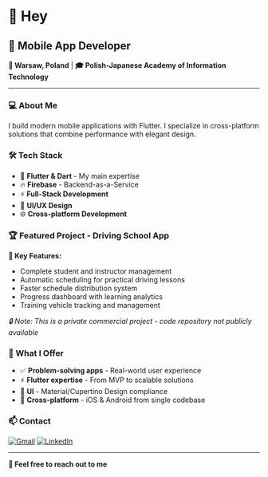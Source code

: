 # 👋 Hey

## 🚀 Mobile App Developer

**📍 Warsaw, Poland** | **🎓 Polish-Japanese Academy of Information Technology**

---

### 💻 About Me

I build modern mobile applications with Flutter. I specialize in cross-platform solutions that combine performance with elegant design.

### 🛠️ Tech Stack

- 📱 **Flutter & Dart** - My main expertise
- 🔥 **Firebase** - Backend-as-a-Service  
- ⚡ **Full-Stack Development**
- 🎨 **UI/UX Design**
- 🌐 **Cross-platform Development**

### 🏆 Featured Project - Driving School App

**🎯 Key Features:**
- Complete student and instructor management
- Automatic scheduling for practical driving lessons  
- Faster schedule distribution system
- Progress dashboard with learning analytics
- Training vehicle tracking and management

*🔒 Note: This is a private commercial project - code repository not publicly available*

### 🌟 What I Offer

- ✅ **Problem-solving apps** - Real-world user experience
- ⚡ **Flutter expertise** - From MVP to scalable solutions
- 🎨 **UI** - Material/Cupertino Design compliance
- 🔄 **Cross-platform** - iOS & Android from single codebase

### 📫 Contact

[![Gmail](https://img.shields.io/badge/Gmail-D14836?style=for-the-badge&logo=gmail&logoColor=white)](mailto:szymon.zienkiewicz@gmail.com)
[![LinkedIn](https://img.shields.io/badge/LinkedIn-0077B5?style=for-the-badge&logo=linkedin&logoColor=white)](https://linkedin.com/in/szymon-zienkiewicz)

---

**💬 Feel free to reach out to me**
